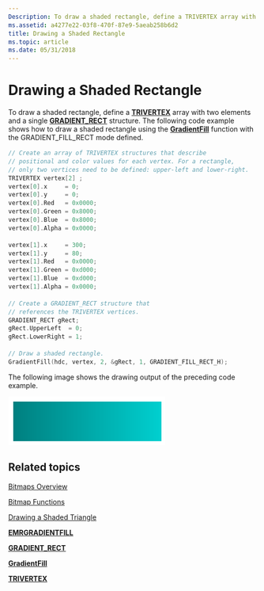 ```yaml
---
Description: To draw a shaded rectangle, define a TRIVERTEX array with two elements and a single GRADIENT\_RECT structure. The following code example shows how to draw a shaded rectangle using the GradientFill function with the GRADIENT\_FILL\_RECT mode defined.
ms.assetid: a4277e22-03f8-470f-87e9-5aeab258b6d2
title: Drawing a Shaded Rectangle
ms.topic: article
ms.date: 05/31/2018
---
```


# Drawing a Shaded Rectangle

To draw a shaded rectangle, define a [**TRIVERTEX**](/windows/desktop/api/Wingdi/ns-wingdi-trivertex) array with two elements and a single [**GRADIENT\_RECT**](/windows/desktop/api/Wingdi/ns-wingdi-gradient_rect) structure. The following code example shows how to draw a shaded rectangle using the [**GradientFill**](/windows/desktop/api/WinGdi/nf-wingdi-gradientfill) function with the GRADIENT\_FILL\_RECT mode defined.


```C++
// Create an array of TRIVERTEX structures that describe 
// positional and color values for each vertex. For a rectangle, 
// only two vertices need to be defined: upper-left and lower-right. 
TRIVERTEX vertex[2] ;
vertex[0].x     = 0;
vertex[0].y     = 0;
vertex[0].Red   = 0x0000;
vertex[0].Green = 0x8000;
vertex[0].Blue  = 0x8000;
vertex[0].Alpha = 0x0000;

vertex[1].x     = 300;
vertex[1].y     = 80; 
vertex[1].Red   = 0x0000;
vertex[1].Green = 0xd000;
vertex[1].Blue  = 0xd000;
vertex[1].Alpha = 0x0000;

// Create a GRADIENT_RECT structure that 
// references the TRIVERTEX vertices. 
GRADIENT_RECT gRect;
gRect.UpperLeft  = 0;
gRect.LowerRight = 1;

// Draw a shaded rectangle. 
GradientFill(hdc, vertex, 2, &gRect, 1, GRADIENT_FILL_RECT_H);
```



The following image shows the drawing output of the preceding code example.

![illustration showing a rectangle with a gradient fill from dark on the left side to light on the right side](images/gradientfillrectangle.png)

## Related topics

<dl> <dt>

[Bitmaps Overview](bitmaps.md)
</dt> <dt>

[Bitmap Functions](bitmap-functions.md)
</dt> <dt>

[Drawing a Shaded Triangle](drawing-a-shaded-triangle.md)
</dt> <dt>

[**EMRGRADIENTFILL**](/windows/win32/api/wingdi/ns-wingdi-emrgradientfill)
</dt> <dt>

[**GRADIENT\_RECT**](/windows/desktop/api/Wingdi/ns-wingdi-gradient_rect)
</dt> <dt>

[**GradientFill**](/windows/desktop/api/WinGdi/nf-wingdi-gradientfill)
</dt> <dt>

[**TRIVERTEX**](/windows/desktop/api/Wingdi/ns-wingdi-trivertex)
</dt> </dl>

 

 



